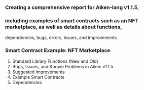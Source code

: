### Creating a comprehensive report for Aiken-lang v1.1.5, 
### including examples of smart contracts such as an NFT marketplace, as well as details about functions, 
dependencies, 
bugs, 
errors, 
issues, and 
improvements

### Smart Contract Example: NFT Marketplace

1. Standard Library Functions (New and Old)
2. Bugs, Issues, and Known Problems in Aiken v1.1.5
3. Suggested Improvements
4. Example Smart Contracts
5. Dependencies
